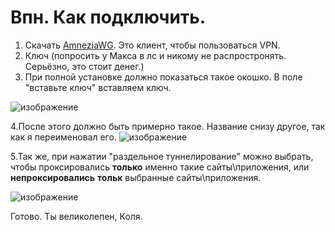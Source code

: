 # Впн. Как подключить.

1. Скачать [AmneziaWG](https://github.com/amnezia-vpn/amnezia-client/releases/tag/4.8.7.2). Это клиент, чтобы пользоваться VPN.
2. Ключ (попросить у Макса в лс и никому не распростронять. Серьёзно, это стоит денег.)
3. При полной установке должно показаться такое окошко. В поле "вставьте ключ" вставляем ключ. 

![изображение](https://github.com/user-attachments/assets/2bbc3709-89b5-4a51-8397-42c4639eadd0)

4.После этого должно быть примерно такое. Название снизу другое, так как я переименовал его. 
![изображение](https://github.com/user-attachments/assets/b3a9ba1b-2e10-45d1-8856-1b92f57d314c)

5.Так же, при нажатии "раздельное туннелирование" можно выбрать, чтобы проксировались **только** именно такие сайты\приложения, или **непроксировались** **тольк** выбранные сайты\приложения.

![изображение](https://github.com/user-attachments/assets/db71cb56-fbda-4b45-88df-78ddd5a4a368)


Готово. Ты великолепен, Коля.
